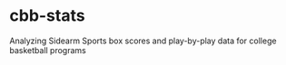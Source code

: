 # cbb-stats
Analyzing Sidearm Sports box scores and play-by-play data for college basketball programs
